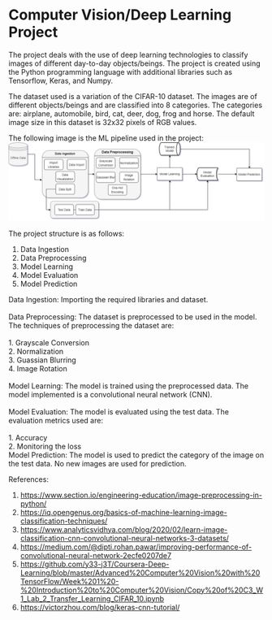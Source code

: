 # Computer Vision/Deep Learning Project

The project deals with the use of deep learning technologies to classify images of different day-to-day objects/beings. The project is created using the Python programming language with additional libraries such as Tensorflow, Keras, and Numpy.

The dataset used is a variation of the CIFAR-10 dataset. The images are of different objects/beings and are classified into 8 categories. The categories are: airplane, automobile, bird, cat, deer, dog, frog and horse. The default image size in this dataset is 32x32 pixels of RGB values.

The following image is the ML pipeline used in the project:
<br>
<img src='ML Pipeline Design/ML Pipeline Design.png' alt='ML Pipeline Design'>
<br>

The project structure is as follows:
<br>
1. Data Ingestion
2. Data Preprocessing
3. Model Learning
4. Model Evaluation
5. Model Prediction

Data Ingestion: Importing the required libraries and dataset.
<br><br>
Data Preprocessing: The dataset is preprocessed to be used in the model. The techniques of preprocessing the dataset are:
<br>    
    1. Grayscale Conversion
    <br>
    2. Normalization
    <br>
    3. Guassian Blurring
    <br>
    4. Image Rotation
    <br><br>
Model Learning: The model is trained using the preprocessed data. The model implemented is a convolutional neural network (CNN).
<br><br>
Model Evaluation: The model is evaluated using the test data. The evaluation metrics used are:
<br>
<br>
    1. Accuracy
    <br>
    2. Monitoring the loss
<br>
Model Prediction: The model is used to predict the category of the image on the test data. No new images are used for prediction.
<br>

References:
<br>
1. https://www.section.io/engineering-education/image-preprocessing-in-python/
2. https://iq.opengenus.org/basics-of-machine-learning-image-classification-techniques/
3. https://www.analyticsvidhya.com/blog/2020/02/learn-image-classification-cnn-convolutional-neural-networks-3-datasets/
4. https://medium.com/@dipti.rohan.pawar/improving-performance-of-convolutional-neural-network-2ecfe0207de7
5. https://github.com/y33-j3T/Coursera-Deep-Learning/blob/master/Advanced%20Computer%20Vision%20with%20TensorFlow/Week%201%20-%20Introduction%20to%20Computer%20Vision/Copy%20of%20C3_W1_Lab_2_Transfer_Learning_CIFAR_10.ipynb
6. https://victorzhou.com/blog/keras-cnn-tutorial/


